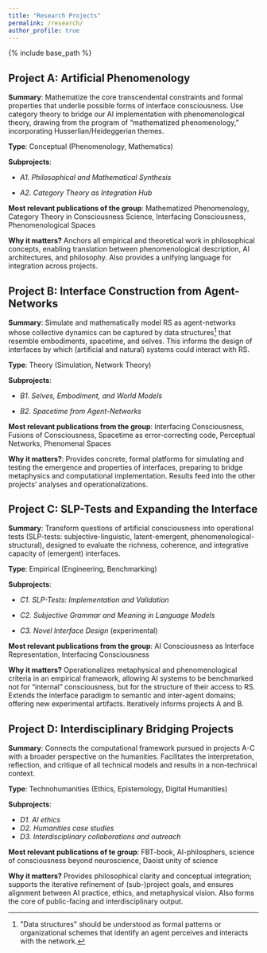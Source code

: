 ```yaml
---
title: "Research Projects"
permalink: /research/
author_profile: true
---
```


{% include base_path %}

## Project A: Artificial Phenomenology

**Summary**: Mathematize the core transcendental constraints and formal properties that underlie possible forms of interface consciousness. Use category theory to bridge our AI implementation with phenomenological theory, drawing from the program of “mathematized phenomenology,” incorporating Husserlian/Heideggerian themes.

**Type**: Conceptual (Phenomenology, Mathematics)

**Subprojects**:

*	_A1. Philosophical and Mathematical Synthesis_
    
*	_A2. Category Theory as Integration Hub_

**Most relevant publications of the group**: Mathematized Phenomenology, Category Theory in Consciousness Science, Interfacing Consciousness, Phenomenological Spaces

**Why it matters?**  Anchors all empirical and theoretical work in philosophical concepts, enabling translation between phenomenological description, AI architectures, and philosophy. Also provides a unifying language for integration across projects. 


## Project B: Interface Construction from Agent-Networks

**Summary**: Simulate and mathematically model RS as agent-networks whose collective dynamics can be captured by data structures[^1] that resemble embodiments, spacetime, and selves. This informs the design of interfaces by which (artificial and natural) systems could interact with RS. 

[^1]: "Data structures" should be understood as formal patterns or organizational schemes that identify an agent perceives and interacts with the network. 

**Type**: Theory (Simulation, Network Theory)

**Subprojects**:

* *B1. Selves, Embodiment, and World Models*

* *B2. Spacetime from Agent-Networks* 

**Most relevant publications from the group**: Interfacing Consciousness, Fusions of Consciousness, Spacetime as error-correcting code,	Perceptual Networks, Phenomenal Spaces

**Why it matters?**: Provides concrete, formal platforms for simulating and testing the emergence and properties of interfaces, preparing to bridge metaphysics and computational implementation. Results feed into the other projects’ analyses and operationalizations.

## Project C: SLP-Tests and Expanding the Interface

**Summary**: Transform questions of artificial consciousness into operational tests (SLP-tests: subjective-linguistic, latent-emergent, phenomenological-structural), designed to evaluate the richness, coherence, and integrative capacity of (emergent) interfaces.

**Type**: Empirical (Engineering, Benchmarking)

**Subprojects**:

* _C1. SLP-Tests: Implementation and Validation_

* _C2. Subjective Grammar and Meaning in Language Models_

* _C3. Novel Interface Design_  (experimental)

**Most relevant publications from the group**: AI Consciousness as Interface Representation, Interfacing Consciousness

**Why it matters?** Operationalizes metaphysical and phenomenological criteria in an empirical framework, allowing AI systems to be benchmarked not for “internal” consciousness, but for the structure of their access to RS. Extends the interface paradigm to semantic and inter-agent domains; offering new experimental artifacts. Iteratively informs projects A and B.

## Project D: Interdisciplinary Bridging Projects

**Summary**:  Connects the computational framework pursued in projects A-C with a broader perspective on the humanities. Facilitates the interpretation, reflection, and critique of all technical models and results in a non-technical context. 

**Type**: Technohumanities (Ethics, Epistemology, Digital Humanities)

**Subprojects**:

* _D1. AI ethics_
* _D2. Humanities case studies_
* _D3. Interdisciplinary collaborations and outreach_

**Most relevant publications of te group**: FBT-book, AI-philosphers, science of consciousness beyond neuroscience, Daoist unity of science

**Why it matters?** Provides philosophical clarity and conceptual integration; supports the iterative refinement of (sub-)project goals, and ensures alignment between AI practice, ethics, and metaphysical vision. Also forms the core of public-facing and interdisciplinary output. 
